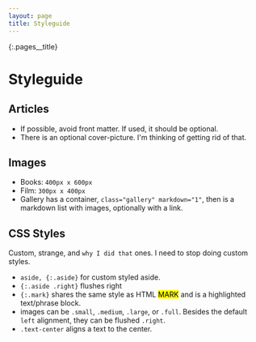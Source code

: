 ```yaml
---
layout: page
title: Styleguide
---
```


{:.pages__title}
# Styleguide

## Articles

- If possible, avoid front matter. If used, it should be optional.
- There is an optional cover-picture. I'm thinking of getting rid of that.

## Images

- Books: `400px x 600px`
- Film: `300px x 400px`
- Gallery has a container, `class="gallery" markdown="1"`, then is a markdown list with images, optionally with a link.

## CSS Styles

Custom, strange, and `why I did that` ones. I need to stop doing custom styles.

- `aside, {:.aside}` for custom styled aside.
- `{:.aside .right}` flushes right
- `{:.mark}` shares the same style as HTML <mark>MARK</mark> and is a highlighted text/phrase block.
- images can be `.small`, `.medium`, `.large`, or `.full`. Besides the default `left` alignment, they can be flushed `.right`.
- `.text-center` aligns a text to the center.